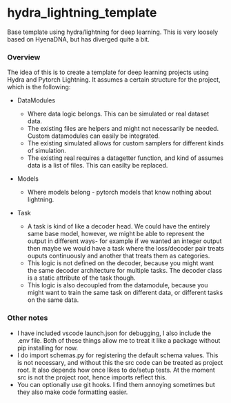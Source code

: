 # hydra_lightning_template
Base template using hydra/lightning for deep learning.
This is very loosely based on HyenaDNA, but has diverged quite a bit.


### Overview
The idea of this is to create a template for deep learning projects using Hydra and Pytorch Lightning.
It assumes a certain structure for the project, which is the following:

- DataModules
    - Where data logic belongs. This can be simulated or real dataset data. 
    - The existing files are helpers and might not necessarily be needed. Custom datamodules can easily be integrated.
    - The existing simulated allows for custom samplers for different kinds of simulation.
    - The existing real requires a datagetter function, and kind of assumes data is a list of files. This can easilty be replaced.

- Models
    - Where models belong - pytorch models that know nothing about lightning. 

- Task
    - A task is kind of like a decoder head. We could have the entirely same base model, however, we might be able to represent the output in different ways- for example if we wanted an integer output then maybe we would have a task where the loss/decoder pair treats ouputs continuously and another that treats them as categories. 
    - This logic is not defined on the decoder, because you might want the same decoder architecture for multiple tasks. The decoder class is a static attribute of the task though.
    - This logic is also decoupled from the datamodule, because you might want to train the same task on different data, or different tasks on the same data.


### Other notes
- I have included vscode launch.json for debugging, I also include the .env file. Both of these things allow me to treat it like a package without pip installing for now.
- I do import schemas.py for registering the default schema values. This is not necessary, and without this the src code can be treated as project root. It also depends how once likes to do/setup tests. At the moment src is not the project root, hence imports reflect this.
- You can optionally use git hooks. I find them annoying sometimes but they also make code formatting easier.
